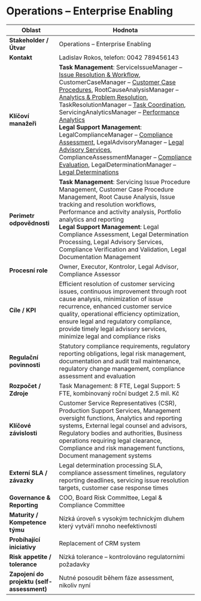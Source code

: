 # Operations – Enterprise Enabling

| Oblast | Hodnota |
|--------|---------|
| **Stakeholder / Útvar** | Operations – Enterprise Enabling |
| **Kontakt** | Ladislav Rokos, telefon: 0042 789456143 |
| **Klíčoví manažeři** | **Task Management**: ServiceIssueManager – [Issue Resolution & Workflow](business_capabilities/Enterprise%20Enabling/Task%20Management), CustomerCaseManager – [Customer Case Procedures](business_capabilities/Enterprise%20Enabling/Task%20Management), RootCauseAnalysisManager – [Analytics & Problem Resolution](business_capabilities/Enterprise%20Enabling/Task%20Management), TaskResolutionManager – [Task Coordination](business_capabilities/Enterprise%20Enabling/Task%20Management), ServicingAnalyticsManager – [Performance Analytics](business_capabilities/Enterprise%20Enabling/Task%20Management)<br>**Legal Support Management**: LegalComplianceManager – [Compliance Assessment](business_capabilities/Enterprise%20Enabling/Legal%20Support%20Management), LegalAdvisoryManager – [Legal Advisory Services](business_capabilities/Enterprise%20Enabling/Legal%20Support%20Management), ComplianceAssessmentManager – [Compliance Evaluation](business_capabilities/Enterprise%20Enabling/Legal%20Support%20Management), LegalDeterminationManager – [Legal Determinations](business_capabilities/Enterprise%20Enabling/Legal%20Support%20Management) |
| **Perimetr odpovědnosti** | **Task Management**: Servicing Issue Procedure Management, Customer Case Procedure Management, Root Cause Analysis, Issue tracking and resolution workflows, Performance and activity analysis, Portfolio analytics and reporting<br>**Legal Support Management**: Legal Compliance Assessment, Legal Determination Processing, Legal Advisory Services, Compliance Verification and Validation, Legal Documentation Management |
| **Procesní role** | Owner, Executor, Kontrolor, Legal Advisor, Compliance Assessor |
| **Cíle / KPI** | Efficient resolution of customer servicing issues, continuous improvement through root cause analysis, minimization of issue recurrence, enhanced customer service quality, operational efficiency optimization, ensure legal and regulatory compliance, provide timely legal advisory services, minimize legal and compliance risks |
| **Regulační povinnosti** | Statutory compliance requirements, regulatory reporting obligations, legal risk management, documentation and audit trail maintenance, regulatory change management, compliance assessment and evaluation |
| **Rozpočet / Zdroje** | Task Management: 8 FTE, Legal Support: 5 FTE, kombinovaný roční budget 2.5 mil. Kč |
| **Klíčové závislosti** | Customer Service Representatives (CSR), Production Support Services, Management oversight functions, Analytics and reporting systems, External legal counsel and advisors, Regulatory bodies and authorities, Business operations requiring legal clearance, Compliance and risk management functions, Document management systems |
| **Externí SLA / závazky** | Legal determination processing SLA, compliance assessment timelines, regulatory reporting deadlines, servicing issue resolution targets, customer case response times |
| **Governance & Reporting** | COO, Board Risk Committee, Legal & Compliance Committee |
| **Maturity / Kompetence týmu** | Nízká úroveň s vysokým technickým dluhem který vytváří mnoho neefektivností |
| **Probíhající iniciativy** | Replacement of CRM system |
| **Risk appetite / tolerance** | Nízká tolerance – kontrolováno regulatorními požadavky |
| **Zapojení do projektu (self-assessment)** | Nutné posoudit během fáze assessment, nikoliv nyní |
